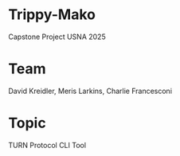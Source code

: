# Trippy-Mako
Capstone Project USNA 2025
# Team
David Kreidler, Meris Larkins, Charlie Francesconi
# Topic
TURN Protocol CLI Tool
